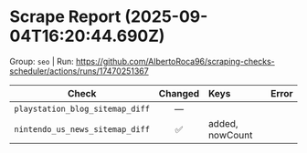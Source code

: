 # Scrape Report (2025-09-04T16:20:44.690Z)

Group: `seo`  |  Run: https://github.com/AlbertoRoca96/scraping-checks-scheduler/actions/runs/17470251367

| Check | Changed | Keys | Error |
|---|:---:|:--|:--|
| `playstation_blog_sitemap_diff` | — |  |  |
| `nintendo_us_news_sitemap_diff` | ✅ | added, nowCount |  |
